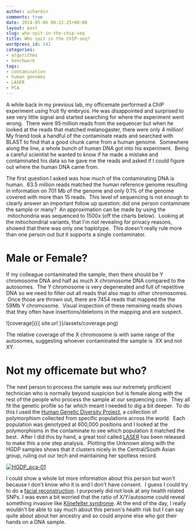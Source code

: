 ```yaml
---
author: aihardin
comments: true
date: 2014-05-06 00:22:25+00:00
layout: post
slug: who-spit-in-the-chip-seq
title: Who spit in the ChIP-seq?
wordpress_id: 141
categories:
- algorithms
- benchwork
tags:
- contamination
- human genomes
- LASER
- PCA
---
```


A while back in my previous lab, my officemate performed a ChIP experiment using fruit fly embryos. He was disappointed and surprised to see very little signal and started searching for where the experiment went wrong.  There were 95 million reads from the sequencer but when he looked at the reads that matched melanogaster, there were only 4 million! My friend took a handful of the contaminate reads and searched with BLAST to find that a good chunk came from a human genome.  Somewhere along the line, a whole bunch of human DNA got into his experiment.  Being a careful scientist he wanted to know if he made a mistake and contaminated his data so he gave me the reads and asked if I could figure out where the human DNA came from.

The first question I asked was how much of the contaminating DNA is human.  63.5 million reads matched the human reference genome resulting in information on 701 Mb of the genome and only 0.1% of the genome covered with more than 15 reads.  This level of sequencing is not enough to clearly answer an important follow up question: did one person contaminate the sample or many?  An approximation can be made by using the  mitochondria was sequenced to 1500x (off the charts below).  Looking at the mitochondrial variants, that I'm not revealing for privacy reasons, showed that there was only one haplotype.  This doesn't really rule more than one person out but it supports a single contaminator.


# Male or Female?


If my colleague contaminated the sample, then there should be Y chromosome DNA and half as much X chromosome DNA compared to the autosomes.  The Y chromosome is very degenerated and full of repetitive DNA so we need to filter out all reads that also map to other chromosomes.  Once those are thrown out, there are 7454 reads that mapped the the 59Mb Y chromosome.  Visual inspection of these remaining reads shows that they often have insertions/deletions in the mapping and are suspect.

![coverage]({{ site.url }}/assets/coverage.png)

The relative coverage of the X chromosome is with same range of the autosomes, suggesting whoever contaminated the sample is  XX and not XY.


# Not my officemate but who?


The next person to process the sample was our extremely proficient technician who is normally beyond suspicion but is female along with the rest of the people who process the sample at our sequencing core.  They all fit the genetic profile so far which meant I needed to dig a bit deeper.  To do this I used the [Human Genetic Diversity Project](http://www.hagsc.org/hgdp/), a collection of polymorphism collected from specific populations across the world.  Each population was genotyped at 600,000 positions and I looked at the polymorphisms in the contaminate to see which population it matched the best.  After I did this by hand, a great tool called [LASER](http://genome.sph.umich.edu/wiki/LASER) has been released to make this a one step analysis.  Plotting the Unknown along with the HGDP samples shows that it clusters nicely in the Central/South Asian group, ruling out our tech and maintaining her spotless record.

[![HGDP_pca-01](http://www.haplotypewriter.com/blog/wp-content/uploads/2014/05/HGDP_pca-01.png)](http://www.haplotypewriter.com/blog/wp-content/uploads/2014/05/HGDP_pca-01.png)



I could show a whole lot more information about this person but won't because I don't know who it is and I don't have consent.  I guess I could try to do a [facial reconstruction](http://strangervisions.com/). I purposely did not look at any health related SNPs. I was even a bit worried that the ratio of X/Y/autosome could reveal something invasive like [Klinefelter syndrome](http://en.wikipedia.org/wiki/Klinefelter_syndrome). At the end of the day, I really wouldn't be able to say much about this person's health risk but I can say quite about about her ancestry and so could anyone else who got their hands on a DNA sample.
